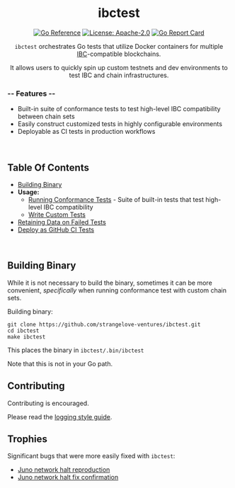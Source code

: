 <div align="center">
<h1>ibctest</h1>

[![Go Reference](https://pkg.go.dev/badge/github.com/strangelove-ventures/ibctest@main.svg)](https://pkg.go.dev/github.com/strangelove-ventures/ibctest@main)
[![License: Apache-2.0](https://img.shields.io/github/license/strangelove-ventures/ibctest.svg?style=flat-square)](https://github.com/strangelove-ventures/ibctest/blob/main/create-test-readme/LICENSE)
[![Go Report Card](https://goreportcard.com/badge/github.com/strangelove-ventures/ibctest)](https://goreportcard.com/report/github.com/strangelove-ventures/ibctest)



`ibctest` orchestrates Go tests that utilize Docker containers for multiple
[IBC](https://docs.cosmos.network/master/ibc/overview.html)-compatible blockchains.

It allows users to quickly spin up custom testnets and dev environments to test IBC and chain infrastructures.
</div>

### -- Features --

- Built-in suite of conformance tests to test high-level IBC compatibility between chain sets
- Easily construct customized tests in highly configurable environments
- Deployable as CI tests in production workflows

<br>

## Table Of Contents
- [Building Binary](#building-binary)
- **Usage:**
    - [Running Conformance Tests](./docs/conformanceTests.md) - Suite of built-in tests that test high-level IBC compatibility
    - [Write Custom Tests](./docs/writeCustomTests.md)
- [Retaining Data on Failed Tests](./docs/retainingDataOnFailedTests.md)
- [Deploy as GitHub CI Tests](./docs/ciTests.md)


<br>


## Building Binary

While it is not necessary to build the binary, sometimes it can be more convenient, *specifically* when running conformance test with custom chain sets. 

Building binary:
```shell
git clone https://github.com/strangelove-ventures/ibctest.git
cd ibctest
make ibctest
```

This places the binary in `ibctest/.bin/ibctest`

Note that this is not in your Go path.


## Contributing

Contributing is encouraged.

Please read the [logging style guide](./docs/logging.md).

## Trophies

Significant bugs that were more easily fixed with `ibctest`:

- [Juno network halt reproduction](https://github.com/strangelove-ventures/ibctest/pull/7)
- [Juno network halt fix confirmation](https://github.com/strangelove-ventures/ibctest/pull/8)